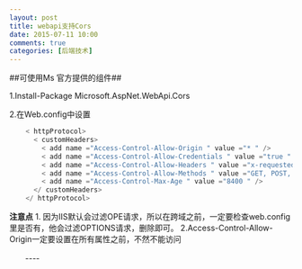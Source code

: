 ```yaml
---
layout: post
title: webapi支持Cors
date: 2015-07-11 10:00
comments: true
categories: [后端技术]
---
```

 
##可使用Ms 官方提供的组件##

1.Install-Package Microsoft.AspNet.WebApi.Cors

2.在Web.config中设置
```C#
    < httpProtocol>
      < customHeaders>
        < add name ="Access-Control-Allow-Origin " value ="* " />
        < add name ="Access-Control-Allow-Credentials " value ="true " />
        < add name ="Access-Control-Allow-Headers " value ="x-requested-with, content-type, accept, origin, authorization, bearer_token, ETag, Last-Modified, IF_MODIFIED_SINCE, location, version, platform, zip_code" />
        < add name ="Access-Control-Allow-Methods " value ="GET, POST, PUT, PATCH, DELETE, OPTIONS " />
        < add name ="Access-Control-Max-Age " value ="8400 " />
      </ customHeaders>
    </ httpProtocol>
```


**注意点**
    1. 因为IIS默认会过滤OPE请求，所以在跨域之前，一定要检查web.config里是否有<remove name=" OPTIONSVerbHandler" />，他会过滤OPTIONS请求，删除即可。
     2.Access-Control-Allow-Origin一定要设置在所有属性之前，不然不能访问


 
　　---- 
　　 